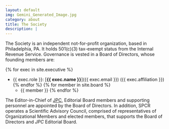 ```yaml
---
layout: default
img: Gemini_Generated_Image.jpg
category: about
title: The Society
description: |
---
```


The Society is an independent not-for-profit organization, based in Philadelphia, PA. It holds 501(c)(3) tax-exempt status from the Internal Revenue Service. Governance is vested in a Board of Directors, whose founding members are: 

{% for exec in site.executive %}
- {{ exec.role }}: [**{{ exec.name }}**]({{ exec.email }}) ({{ exec.affiliation }})
{% endfor %}
{% for member in site.board %}
  - {{ member }}
{% endfor %}

The Editor-in-Chief of [JPC](https://journalprivacyconfidentiality.org), Editorial Board members and supporting personnel are appointed by the Board of Directors. In addition, SPCR operates a Scientific Advisory Council, comprised of representatives of Organizational Members and elected members, that supports the Board of Directors and *JPC* Editorial Board.